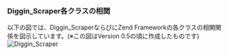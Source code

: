 
### Diggin_Scraper各クラスの相関 ###
以下の図では、Diggin_ScraperならびにZend Frameworkの各クラスの相関関係を図示しています。(※この図はVersion 0.5の頃に作成したものです)
<img src="scraper.gif" alt="Diggin_Scraper"/>
